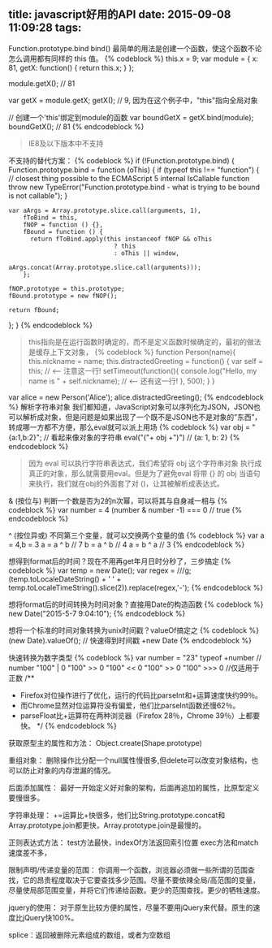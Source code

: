 title: javascript好用的API
date: 2015-09-08 11:09:28
tags:
---
Function.prototype.bind
bind() 最简单的用法是创建一个函数，使这个函数不论怎么调用都有同样的 this 值。
{% codeblock %}
this.x = 9; 
var module = {
  x: 81,
  getX: function() { return this.x; }
};

module.getX(); // 81

var getX = module.getX;
getX(); // 9, 因为在这个例子中，"this"指向全局对象

// 创建一个'this'绑定到module的函数
var boundGetX = getX.bind(module);
boundGetX(); // 81
{% endcodeblock %}
>IE8及以下版本中不支持

不支持的替代方案：
{% codeblock %}
if (!Function.prototype.bind) {
  Function.prototype.bind = function (oThis) {
    if (typeof this !== "function") {
      // closest thing possible to the ECMAScript 5 internal IsCallable function
      throw new TypeError("Function.prototype.bind - what is trying to be bound is not callable");
    }

    var aArgs = Array.prototype.slice.call(arguments, 1), 
        fToBind = this, 
        fNOP = function () {},
        fBound = function () {
          return fToBind.apply(this instanceof fNOP && oThis
                                 ? this
                                 : oThis || window,
                               aArgs.concat(Array.prototype.slice.call(arguments)));
        };

    fNOP.prototype = this.prototype;
    fBound.prototype = new fNOP();

    return fBound;
  };
}
{% endcodeblock %}

>this指向是在运行函数时确定的，而不是定义函数时候确定的，最初的做法是缓存上下文对象，
  {% codeblock %}
  function Person(name){
    this.nickname = name;
    this.distractedGreeting = function() {
      var self = this; // <-- 注意这一行!
      setTimeout(function(){
        console.log("Hello, my name is " + self.nickname); // <-- 还有这一行!
      }, 500);
    }
  }

  var alice = new Person('Alice');
  alice.distractedGreeting();
  {% endcodeblock %}
解析字符串对象
我们都知道，JavaScript对象可以序列化为JSON，JSON也可以解析成对象，但是问题是如果出现了一个既不是JSON也不是对象的”东西”，转成哪一方都不方便，那么eval就可以派上用场
{% codeblock %}
var obj = "{a:1,b:2}"; // 看起来像对象的字符串
eval("("+ obj +")") // {a: 1, b: 2}
{% endcodeblock %}
>因为 eval 可以执行字符串表达式，我们希望将 obj 这个字符串对象 执行成真正的对象，那么就需要用eval。但是为了避免eval 将带 {} 的 obj 当语句来执行，我们就在obj的外面套了对 ()，让其被解析成表达式。

& (按位与)
判断一个数是否为2的n次幂，可以将其与自身减一相与
{% codeblock %}
var number = 4
(number & number -1) === 0 // true
{% endcodeblock %}

^ (按位异或)
不同第三个变量，就可以交换两个变量的值
{% codeblock %}
var a = 4,b = 3
a = a ^ b // 7
b = a ^ b // 4
a = b ^ a // 3
{% endcodeblock %}

想得到format后的时间？现在不用再get年月日时分秒了，三步搞定
{% codeblock %}
var temp = new Date();
var regex = /\//g;
(temp.toLocaleDateString() + ' ' + temp.toLocaleTimeString().slice(2)).replace(regex,'-');
{% endcodeblock %}

想将format后的时间转换为时间对象？直接用Date的构造函数
{% codeblock %}
new Date("2015-5-7 9:04:10");
{% endcodeblock %}


想将一个标准的时间对象转换为unix时间戳？valueOf搞定之
{% codeblock %}
(new Date).valueOf();
// 快速得到时间戳
+new Date
{% endcodeblock %}

快速转换为数字类型
{% codeblock %}
var number = "23"
typeof +number // number
"100" | 0
"100" >> 0
"100" << 0
"100" >> 0
"100" >>> 0 //仅适用于正数
/**
 * Firefox对位操作进行了优化，运行的代码比parseInt和+运算速度快约99％。
 * 而Chrome显然对位运算符没有偏爱，他们比parseInt函数还慢62％。
 * parseFloat比+运算符在两种浏览器（Firefox 28％，Chrome 39％）上都要快。
 */
{% endcodeblock %}

获取原型主的属性和方法：
Object.create(Shape.prototype)

重组对象：
删除操作比分配一个null属性慢很多,但delete可以改变对象结构，也可以防止对象的内存泄漏的情况。

后面添加属性：
最好一开始定义好对象的架构，后面再追加的属性，比原型定义要慢很多。

字符串处理：
+=运算比+快很多，他们比String.prototype.concat和Array.prototype.join都更快，Array.prototype.join是最慢的。

正则表达式方法：
test方法最快，indexOf方法返回索引位置
exec方法和match速度差不多，

限制声明/传递变量的范围：
你调用一个函数，浏览器必须做一些所谓的范围查找，它的昂贵程度取决于它要查找多少范围。尽量不要依辣全局/高范围的变量，尽量使局部范围变量，并将它们传递给函数。更少的范围查找，更少的牺牲速度。

jquery的使用：
对于原生比较方便的属性，尽量不要用jQuery来代替。原生的速度比jQuery快100%。

splice：返回被删除元素组成的数组，或者为空数组